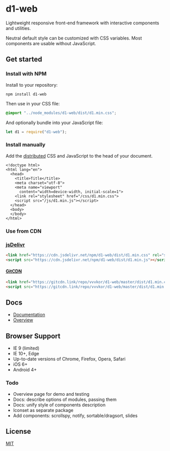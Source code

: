 # d1-web

Lightweight responsive front-end framework
with interactive components and utilities.

Neutral default style can be customized with CSS variables.
Most components are usable without JavaScript.

## Get started

### Install with NPM

Install to your repository:
```
npm install d1-web
```
Then use in your CSS file:
```css
@import "../node_modules/d1-web/dist/d1.min.css";
```
And optionally bundle into your JavaScript file:
```javascript
let d1 = require("d1-web");
```

### Install manually

Add the [distributed](https://github.com/vvvkor/d1-web/tree/master/dist) CSS and JavaScript to the head of your document.

```
<!doctype html>
<html lang="en">
  <head>
    <title>Title</title>
    <meta charset="utf-8">
    <meta name="viewport" 
      content="width=device-width, initial-scale=1">
    <link rel="stylesheet" href="/css/d1.min.css">
    <script src="/js/d1.min.js"></script>
  </head>
  <body>
  </body>
</html>
```

### Use from CDN

### [jsDelivr](https://www.jsdelivr.com/package/npm/d1-web)

```html
<link href="https://cdn.jsdelivr.net/npm/d1-web/dist/d1.min.css" rel="stylesheet">
<script src="https://cdn.jsdelivr.net/npm/d1-web/dist/d1.min.js"></script>
```

#### [GitCDN](https://gitcdn.link/)

```html
<link href="https://gitcdn.link/repo/vvvkor/d1-web/master/dist/d1.min.css" rel="stylesheet">
<script src="https://gitcdn.link/repo/vvvkor/d1-web/master/dist/d1.min.js"></script>
```


## Docs

- [Documentation](https://vvvkor.github.io/d1-web/)
- [Overview](https://vvvkor.github.io/d1-web/)

## Browser Support

* IE 9 (limited)
* IE 10+, Edge
* Up-to-date versions of Chrome, Firefox, Opera, Safari
* iOS 6+
* Android 4+


### Todo

- Overview page for demo and testing
- Docs: describe options of modules, passing them
- Docs: unify style of components description
- Iconset as separate package
- Add components: scrollspy, notify, sortable/dragsort, slides


## License

[MIT](./LICENSE)